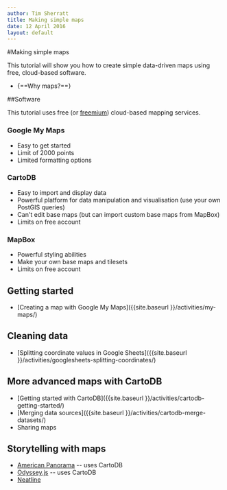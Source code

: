 ```yaml
---
author: Tim Sherratt
title: Making simple maps
date: 12 April 2016
layout: default
---
```


#Making simple maps

This tutorial will show you how to create simple data-driven maps using free, cloud-based software.

* {==Why maps?==}

##Software

This tutorial uses free (or [freemium](https://en.wikipedia.org/wiki/Freemium)) cloud-based mapping services.

### Google My Maps

* Easy to get started
* Limit of 2000 points
* Limited formatting options

### CartoDB

* Easy to import and display data
* Powerful platform for data manipulation and visualisation (use your own PostGIS queries)
* Can't edit base maps (but can import custom base maps from MapBox)
* Limits on free account

### MapBox

* Powerful styling abilities
* Make your own base maps and tilesets
* Limits on free account

## Getting started

* [Creating a map with Google My Maps]({{site.baseurl }}/activities/my-maps/)

## Cleaning data

* [Splitting coordinate values in Google Sheets]({{site.baseurl }}/activities/googlesheets-splitting-coordinates/)

## More advanced maps with CartoDB

* [Getting started with CartoDB]({{site.baseurl }}/activities/cartodb-getting-started/)
* [Merging data sources]({{site.baseurl }}/activities/cartodb-merge-datasets/)
* Sharing maps

## Storytelling with maps

* [American Panorama](http://dsl.richmond.edu/panorama/) -- uses CartoDB
* [Odyssey.js](https://cartodb.github.io/odyssey.js/) -- uses CartoDB
* [Neatline](http://neatline.org/)